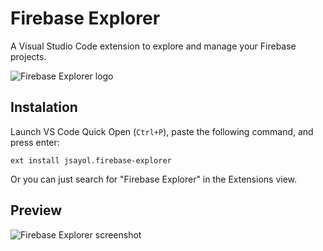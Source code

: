 # Firebase Explorer
A Visual Studio Code extension to explore and manage your Firebase projects.

![Firebase Explorer logo](https://github.com/jsayol/vscode-firebase-explorer/raw/master/assets/icon.png)

## Instalation
Launch VS Code Quick Open (`Ctrl+P`), paste the following command, and press enter:
```
ext install jsayol.firebase-explorer
```

Or you can just search for "Firebase Explorer" in the Extensions view.

## Preview

![Firebase Explorer screenshot](https://github.com/jsayol/vscode-firebase-explorer/raw/master/images/screenshot.png)

